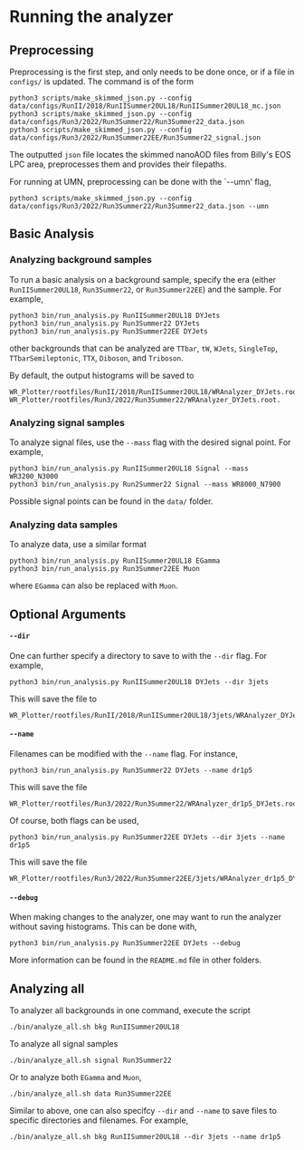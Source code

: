 # Running the analyzer

## Preprocessing
Preprocessing is the first step, and only needs to be done once, or if a file in `configs/` is updated. The command is of the form 
```
python3 scripts/make_skimmed_json.py --config data/configs/RunII/2018/RunIISummer20UL18/RunIISummer20UL18_mc.json
python3 scripts/make_skimmed_json.py --config data/configs/Run3/2022/Run3Summer22/Run3Summer22_data.json
python3 scripts/make_skimmed_json.py --config data/configs/Run3/2022/Run3Summer22EE/Run3Summer22_signal.json
```
The outputted `json` file locates the skimmed nanoAOD files from Billy's EOS LPC area, preprocesses them and provides their filepaths.

For running at UMN, preprocessing can be done with the `--umn' flag,
```
python3 scripts/make_skimmed_json.py --config data/configs/Run3/2022/Run3Summer22/Run3Summer22_data.json --umn
```

## Basic Analysis
### Analyzing background samples
To run a basic analysis on a background sample, specify the era (either `RunIISummer20UL18`, `Run3Summer22`, or `Run3Summer22EE`) and the sample. For example,
```
python3 bin/run_analysis.py RunIISummer20UL18 DYJets
python3 bin/run_analysis.py Run3Summer22 DYJets
python3 bin/run_analysis.py Run3Summer22EE DYJets
```
other backgrounds that can be analyzed are `TTbar`, `tW`, `WJets`, `SingleTop`, `TTbarSemileptonic`, `TTX`, `Diboson`, and `Triboson`.

By default, the output histograms will be saved to
```
WR_Plotter/rootfiles/RunII/2018/RunIISummer20UL18/WRAnalyzer_DYJets.root.
WR_Plotter/rootfiles/Run3/2022/Run3Summer22/WRAnalyzer_DYJets.root.
```

### Analyzing signal samples
To analyze signal files, use the `--mass` flag with the desired signal point. For example,
```
python3 bin/run_analysis.py RunIISummer20UL18 Signal --mass WR3200_N3000
python3 bin/run_analysis.py Run2Summer22 Signal --mass WR8000_N7900
```
Possible signal points can be found in the `data/` folder.

### Analyzing data samples
To analyze data, use a similar format
```
python3 bin/run_analysis.py RunIISummer20UL18 EGamma
python3 bin/run_analysis.py Run3Summer22EE Muon
```
where `EGamma` can also be replaced with `Muon`.


## Optional Arguments

#### `--dir`
One can further specify a directory to save to with the  `--dir` flag. For example, 
```
python3 bin/run_analysis.py RunIISummer20UL18 DYJets --dir 3jets
```
This will save the file to 
```
WR_Plotter/rootfiles/RunII/2018/RunIISummer20UL18/3jets/WRAnalyzer_DYJets.root.
```

#### `--name`
Filenames can be modified with the `--name` flag. For instance,
```
python3 bin/run_analysis.py Run3Summer22 DYJets --name dr1p5
```
This will save the file 
```
WR_Plotter/rootfiles/Run3/2022/Run3Summer22/WRAnalyzer_dr1p5_DYJets.root.
```
Of course, both flags can be used,
```
python3 bin/run_analysis.py Run3Summer22EE DYJets --dir 3jets --name dr1p5
```
This will save the file
```
WR_Plotter/rootfiles/Run3/2022/Run3Summer22EE/3jets/WRAnalyzer_dr1p5_DYJets.root.
```

#### `--debug`
When making changes to the analyzer, one may want to run the analyzer without saving histograms. This can be done with,
```
python3 bin/run_analysis.py Run3Summer22EE DYJets --debug
```

More information can be found in the `README.md` file in other folders.

## Analyzing all
To analyzer all backgrounds in one command, execute the script
```
./bin/analyze_all.sh bkg RunIISummer20UL18
```
To analyze all signal samples
```
./bin/analyze_all.sh signal Run3Summer22
```
Or to analyze both `EGamma` and `Muon`,
```
./bin/analyze_all.sh data Run3Summer22EE
```
Similar to above, one can also specifcy `--dir` and `--name` to save files to specific directories and filenames. For example,
```
./bin/analyze_all.sh bkg RunIISummer20UL18 --dir 3jets --name dr1p5
```
